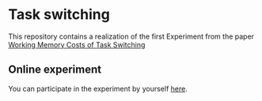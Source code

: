 # Task switching

This repository contains a realization of the first Experiment from the paper [Working Memory Costs of Task Switching](https://doi.apa.org/doi/10.1037/0278-7393.34.3.478)

## Online experiment

You can participate in the experiment by yourself [here](https://group-12-task-switching.netlify.app/).
